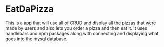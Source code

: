 # EatDaPizza
This is a app that will use all of CRUD and display all the pizzas that were made by users and also lets you order a pizza and then eat it. It uses handlebars and npm packages along with connecting and displaying what goes into the mysql database.
